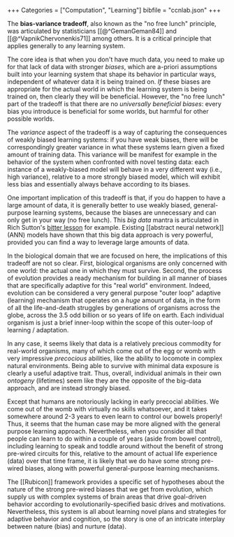 +++
Categories = ["Computation", "Learning"]
bibfile = "ccnlab.json"
+++

The **bias-variance tradeoff**, also known as the "no free lunch" principle, was articulated by statisticians [[@^GemanGeman84]] and [[@^VapnikChervonenkis71]] among others. It is a critical principle that applies generally to any learning system.

The core idea is that when you don't have much data, you need to make up for that lack of data with stronger _biases_, which are a-priori assumptions built into your learning system that shape its behavior in particular ways, independent of whatever data it is being trained on. _If_ these biases are appropriate for the actual world in which the learning system is being trained on, then clearly they will be beneficial. However, the "no free lunch" part of the tradeoff is that there are no _universally beneficial biases_: every bias you introduce is beneficial for some worlds, but harmful for other possible worlds.

The _variance_ aspect of the tradeoff is a way of capturing the consequences of weakly biased learning systems: if you have weak biases, there will be correspondingly greater variance in what these systems learn given a fixed amount of training data. This variance will be manifest for example in the behavior of the system when confronted with novel testing data: each instance of a weakly-biased model will behave in a very different way (i.e., high variance), relative to a more strongly biased model, which will exhibit less bias and essentially always behave according to its biases.

One important implication of this tradeoff is that, if you do happen to have a large amount of data, it is generally better to use weakly biased, general-purpose learning systems, because the biases are unnecessary and can only get in your way (no free lunch). This _big data_ mantra is articulated in Rich Sutton's [bitter lesson](http://www.incompleteideas.net/IncIdeas/BitterLesson.html) for example. Existing [[abstract neural network]] (ANN) models have shown that this big data approach is very powerful, provided you can find a way to leverage large amounts of data.

In the biological domain that we are focused on here, the implications of this tradeoff are not so clear. First, biological organisms are only concerned with one world: the actual one in which they must survive. Second, the process of evolution provides a ready mechanism for building in all manner of biases that are specifically adaptive for this "real world" environment. Indeed, evolution can be considered a very general purpose "outer loop" adaptive (learning) mechanism that operates on a _huge_ amount of data, in the form of all the life-and-death struggles by generations of organisms across the globe, across the 3.5 odd billion or so years of life on earth. Each individual organism is just a brief inner-loop within the scope of this outer-loop of learning / adaptation.

In any case, it seems likely that data is a relatively precious commodity for real-world organisms, many of which come out of the egg or womb with very impressive _precocious_ abilities, like the ability to locomote in complex natural environments. Being able to survive with minimal data exposure is clearly a useful adaptive trait. Thus, overall, individual animals in their own _ontogeny_ (lifetimes) seem like they are the opposite of the big-data approach, and are instead strongly biased.

Except that humans are notoriously lacking in early precocial abilities. We come out of the womb with virtually no skills whatsoever, and it takes somewhere around 2-3 years to even learn to control our bowels properly! Thus, it seems that the human case may be more aligned with the general purpose learning approach. Nevertheless, when you consider all that people can learn to do within a couple of years (aside from bowel control), including learning to speak and toddle around without the benefit of strong pre-wired circuits for this, relative to the amount of actual life experience (data) over that time frame, it is likely that we do have some strong pre-wired biases, along with powerful general-purpose learning mechanisms.

The [[Rubicon]] framework provides a specific set of hypotheses about the nature of the strong pre-wired biases that we get from evolution, which supply us with complex systems of brain areas that drive goal-driven behavior according to evolutionarily-specified basic drives and motivations. Nevertheless, this system is all about learning novel plans and strategies for adaptive behavior and cognition, so the story is one of an intricate interplay between nature (bias) and nurture (data).

